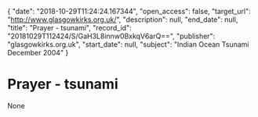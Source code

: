 {
  "date": "2018-10-29T11:24:24.167344", 
  "open_access": false, 
  "target_url": "http://www.glasgowkirks.org.uk/", 
  "description": null, 
  "end_date": null, 
  "title": "Prayer - tsunami", 
  "record_id": "20181029T112424/S/GaH3L8innw0BxkqV6arQ==", 
  "publisher": "glasgowkirks.org.uk", 
  "start_date": null, 
  "subject": "Indian Ocean Tsunami December 2004"
}

# Prayer - tsunami

None